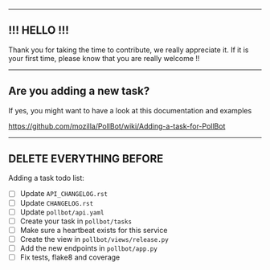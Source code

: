 -------------
!!! HELLO !!!
-------------

Thank you for taking the time to contribute, we really appreciate it.
If it is your first time, please know that you are really welcome !!

--------------------------
Are you adding a new task?
--------------------------

If yes, you might want to have a look at this documentation and examples

https://github.com/mozilla/PollBot/wiki/Adding-a-task-for-PollBot

------------------------
DELETE EVERYTHING BEFORE
------------------------

Adding a task todo list:


- [ ] Update `API_CHANGELOG.rst`
- [ ] Update `CHANGELOG.rst` 
- [ ] Update `pollbot/api.yaml`
- [ ] Create your task in `pollbot/tasks`
- [ ] Make sure a heartbeat exists for this service
- [ ] Create the view in `pollbot/views/release.py`
- [ ] Add the new endpoints in `pollbot/app.py`
- [ ] Fix tests, flake8 and coverage

